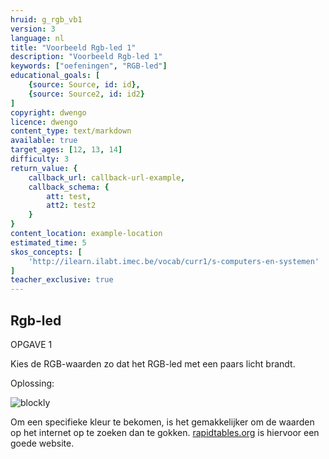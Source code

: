```yaml
---
hruid: g_rgb_vb1
version: 3
language: nl
title: "Voorbeeld Rgb-led 1"
description: "Voorbeeld Rgb-led 1"
keywords: ["oefeningen", "RGB-led"]
educational_goals: [
    {source: Source, id: id}, 
    {source: Source2, id: id2}
]
copyright: dwengo
licence: dwengo
content_type: text/markdown
available: true
target_ages: [12, 13, 14]
difficulty: 3
return_value: {
    callback_url: callback-url-example,
    callback_schema: {
        att: test,
        att2: test2
    }
}
content_location: example-location
estimated_time: 5
skos_concepts: [
    'http://ilearn.ilabt.imec.be/vocab/curr1/s-computers-en-systemen'
]
teacher_exclusive: true
---
```

## Rgb-led

OPGAVE 1

Kies de RGB-waarden zo dat het RGB-led met een paars licht brandt.

Oplossing:  

![blockly](@learning-object/rgb_m1/nl/3)

<div class="alert alert-box alert-success">
Om een specifieke kleur te bekomen, is het gemakkelijker om de waarden op het internet op te zoeken dan te gokken. <a href="https://www.rapidtables.org/nl/web/color/purple-color.html">rapidtables.org</a> is hiervoor een goede website.
</div>